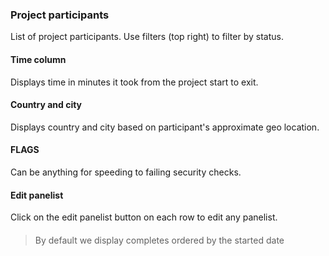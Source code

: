 ### Project participants

List of project participants. Use filters (top right) to filter by status.

#### Time column

Displays time in minutes it took from the project start to exit.

#### Country and city

Displays country and city based on participant's approximate geo location.

#### FLAGS

Can be anything for speeding to failing security checks.

#### Edit panelist

Click on the edit panelist button on each row to edit any panelist.

#### 

> By default we display completes ordered by the started date
